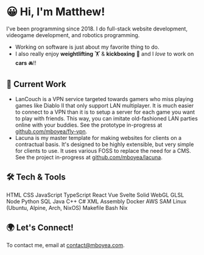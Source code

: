 # 😀 Hi, I'm Matthew!

I've been programming since 2018. I do full-stack website development, videogame development, and robotics programming.

- Working on software is just about my favorite thing to do.
- I also really enjoy **weightlifting** 🏋️ & **kickboxing** 🥊 and I *love* to work on **cars** 🚘!!

## 🔭 Current Work

- LanCouch is a VPN service targeted towards gamers who miss playing games like Diablo II that only support LAN multiplayer. It is much easier to connect to a VPN than it is to setup a server for each game you want to play with friends. This way, you can imitate old-fashioned LAN parties online with your buddies. See the prototype in-progress at [github.com/mboyea/fly-vpn](https://github.com/mboyea/fly-vpn).
- Lacuna is my master template for making websites for clients on a contractual basis. It's designed to be highly extensible, but very simple for clients to use. It uses various FOSS to replace the need for a CMS. See the project in-progress at [github.com/mboyea/lacuna](https://github.com/mboyea/lacuna).

## 🛠 Tech & Tools

HTML
CSS
JavaScript
TypeScript
React
Vue
Svelte
Solid
WebGL
GLSL
Node
Python
SQL
Java
C++
C#
XML
Assembly
Docker
AWS SAM
Linux (Ubuntu, Alpine, Arch, NixOS)
Makefile
Bash
Nix

## 🌍 Let's Connect!

To contact me, email at [contact@mboyea.com](mailto:contact@mboyea.com).
